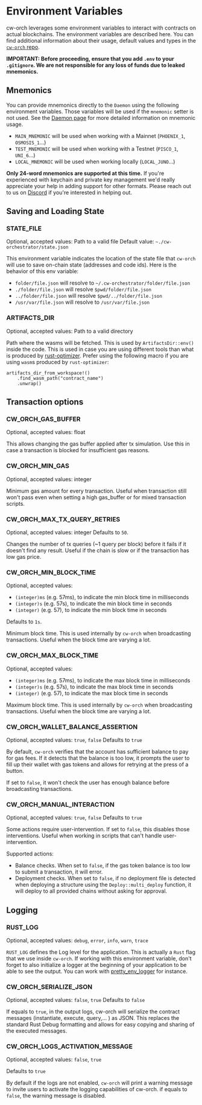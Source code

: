 # Environment Variables

cw-orch leverages some environment variables to interact with contracts on actual blockchains. The environment variables are described here. You can find additional information about their usage, default values and types in the <a href="https://github.com/AbstractSDK/cw-orchestrator/blob/main/packages/cw-orch-core/src/env.rs" target="_blank">`cw-orch` repo</a>.

**IMPORTANT: Before proceeding, ensure that you add `.env` to your `.gitignore`. We are not responsible for any loss of funds due to leaked mnemonics.**

## Mnemonics

You can provide mnemonics directly to the `Daemon` using the following environment variables. Those variables will be used if the `mnemonic` setter is not used. See the [Daemon page](../integrations/daemon.md#configuration) for more detailed information on mnemonic usage.

- `MAIN_MNEMONIC` will be used when working with a Mainnet (`PHOENIX_1`, `OSMOSIS_1`...)
- `TEST_MNEMONIC` will be used when working with a Testnet (`PISCO_1`, `UNI_6`...)
- `LOCAL_MNEMONIC` will be used when working locally (`LOCAL_JUNO`...)

**Only 24-word mnemonics are supported at this time.** If you're experienced with keychain and private key management we'd really appreciate your help in adding support for other formats. Please reach out to us on <a href="https://discord.gg/uch3Tq3aym" target="_blank">Discord</a> if you're interested in helping out.

## Saving and Loading State

### STATE_FILE

Optional, accepted values: Path to a valid file
Default value: `~./cw-orchestrator/state.json`

This environment variable indicates the location of the state file that `cw-orch` will use to save on-chain state (addresses and code ids). Here is the behavior of this env variable:

- `folder/file.json` will resolve to `~/.cw-orchestrator/folder/file.json`
- `./folder/file.json` will resolve `$pwd/folder/file.json`
- `../folder/file.json` will resolve `$pwd/../folder/file.json`
- `/usr/var/file.json` will resolve to `/usr/var/file.json`

### ARTIFACTS_DIR

Optional, accepted values: Path to a valid directory

Path where the wasms will be fetched. This is used by `ArtifactsDir::env()` inside the code.
This is used in case you are using different tools than what is produced by <a href="https://github.com/CosmWasm/rust-optimizer" target="_blank">rust-optimizer</a>. Prefer using the following macro if you are using `wasm`s produced by `rust-optimizer`:

```rust,ignore
artifacts_dir_from_workspace!()
    .find_wasm_path("contract_name")
    .unwrap()
```

## Transaction options

### CW_ORCH_GAS_BUFFER

Optional, accepted values: float

This allows changing the gas buffer applied after tx simulation. Use this in case a transaction is blocked for insufficient gas reasons.

### CW_ORCH_MIN_GAS

Optional, accepted values: integer

Minimum gas amount for every transaction. Useful when transaction still won't pass even when setting a high gas_buffer or for mixed transaction scripts.

### CW_ORCH_MAX_TX_QUERY_RETRIES

Optional, accepted values: integer
Defaults to `50`.

Changes the number of tx queries (~1 query per block) before it fails if it doesn't find any result. Useful if the chain is slow or if the transaction has low gas price.

### CW_ORCH_MIN_BLOCK_TIME

Optional, accepted values:

- `(integer)ms` (e.g. 57ms), to indicate the min block time in milliseconds
- `(integer)s` (e.g. 57s), to indicate the min block time in seconds
- `(integer)` (e.g. 57), to indicate the min block time in seconds

Defaults to `1s`.

Minimum block time. This is used internally by `cw-orch` when broadcasting transactions. Useful when the block time are varying a lot.

### CW_ORCH_MAX_BLOCK_TIME

Optional, accepted values:

- `(integer)ms` (e.g. 57ms), to indicate the max block time in milliseconds
- `(integer)s` (e.g. 57s), to indicate the max block time in seconds
- `(integer)` (e.g. 57), to indicate the max block time in seconds

Maximum block time. This is used internally by `cw-orch` when broadcasting transactions. Useful when the block time are varying a lot.

### CW_ORCH_WALLET_BALANCE_ASSERTION

Optional, accepted values: `true`, `false`
Defaults to `true`

By default, `cw-orch` verifies that the account has sufficient balance to pay for gas fees. If it detects that the balance is too low, it prompts the user to fill up their wallet with gas tokens and allows for retrying at the press of a button.

If set to `false`, it won't check the user has enough balance before broadcasting transactions.

### CW_ORCH_MANUAL_INTERACTION

Optional, accepted values: `true`, `false`
Defaults to `true`

Some actions require user-intervention. If set to `false`, this disables those interventions. Useful when working in scripts that can't handle user-intervention.

Supported actions:

- Balance checks. When set to `false`, if the gas token balance is too low to submit a transaction, it will error.
- Deployment checks. When set to `false`, if no deployment file is detected when deploying a structure using the `Deploy::multi_deploy` function, it will deploy to all provided chains without asking for approval.

## Logging

### RUST_LOG

Optional, accepted values: `debug`, `error`, `info`, `warn`,  `trace`

 `RUST_LOG` defines the Log level for the application. This is actually a `Rust` flag that we use inside `cw-orch`. If working with this environment variable, don't forget to also initialize a logger at the beginning of your application to be able to see the output. You can work with <a href="https://crates.io/crates/pretty_env_logger/" target="_blank">pretty_env_logger</a> for instance.

### CW_ORCH_SERIALIZE_JSON

Optional, accepted values: `false`, `true`
Defaults to `false`

If equals to `true`, in the output logs, cw-orch will serialize the contract messages (instantiate, execute, query,... ) as JSON. This replaces the standard Rust Debug formatting and allows for easy copying and sharing of the executed messages.

### CW_ORCH_LOGS_ACTIVATION_MESSAGE

Optional, accepted values: `false`, `true`

Defaults to `true`

By default if the logs are not enabled, `cw-orch` will print a warning message to invite users to activate the logging capabilities of cw-orch. if equals to `false`, the warning message is disabled.
